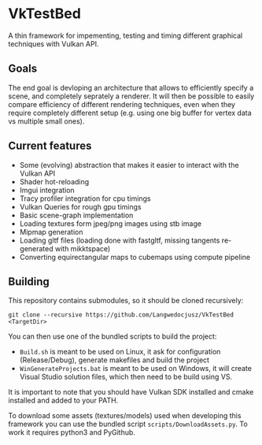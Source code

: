 # VkTestBed
A thin framework for impementing, testing and timing different graphical techniques with Vulkan API.

## Goals
The end goal is devloping an architecture that allows to efficiently specify a scene, and completely seprately a renderer.
It will then be possible to easily compare efficiency of different rendering techniques, even when they require completely different setup
(e.g. using one big buffer for vertex data vs multiple small ones).

## Current features

* Some (evolving) abstraction that makes it easier to interact with the Vulkan API
* Shader hot-reloading
* Imgui integration
* Tracy profiler integration for cpu timings
* Vulkan Queries for rough gpu timings
* Basic scene-graph implementation
* Loading textures form jpeg/png images using stb image
* Mipmap generation
* Loading gltf files (loading done with fastgltf, missing tangents re-generated with mikktspace)
* Converting equirectangular maps to cubemaps using compute pipeline

## Building
This repository contains submodules, so it should be cloned recursively:

	git clone --recursive https://github.com/Langwedocjusz/VkTestBed <TargetDir>

You can then use one of the bundled scripts to build the project:

* `Build.sh` is meant to be used on Linux, it ask for configuration (Release/Debug), generate makefiles and build the project
* `WinGenerateProjects.bat` is meant to be used on Windows, it will create Visual Studio solution files, which then need to be build using VS.

It is important to note that you should have Vulkan SDK installed and cmake installed and added to your PATH.

To download some assets (textures/models) used when developing this framework you can use the bundled script `scripts/DownloadAssets.py`.
To work it requires python3 and PyGithub.
